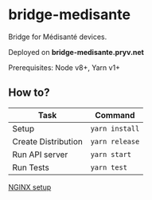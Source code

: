 # bridge-medisante

Bridge for Médisanté devices.

Deployed on **bridge-medisante.pryv.net**

Prerequisites: Node v8+, Yarn v1+

## How to?

| Task                              | Command                        |
| --------------------------------- | ------------------------------ |
| Setup                             | `yarn install`                 |
| Create Distribution               | `yarn release`                 |
| Run API server                    | `yarn start`                   |
| Run Tests                         | `yarn test`                    |

[NGINX setup](nginx)